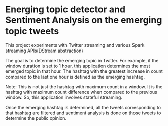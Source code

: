 # Energing topic detector and Sentiment Analysis on the emerging topic tweets

This project experiments with Twitter streaming and various Spark streaming APIs(DStream abstraction)

The goal is to determine the emerging topic in Twitter. For example, if the window duration is set to 1 hour, this application determines the most emerged topic in that hour.
The hashtag with the greatest increase in count compared to the last one hour is defined as the emerging hashtag.

Note: This is not just the hashtag with maximum count in a window. It is the hashtag with maximum count difference when compared to the previous window.
So, this application involves stateful streaming.

Once the emerging hashtag is determined, all the tweets corresponding to that hashtag are filtered and sentiment analysis is done on those tweets to determine the public opinion.
